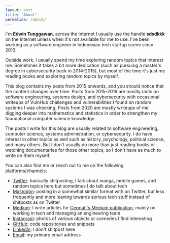 ```yaml
---
layout: post
title: "About"
permalink: /about/
---
```


I'm **Edwin Tunggawan**, across the Internet I usually use the handle **sdsdkkk** on the Internet unless when it's not available for me to use. I've been working as a software engineer in Indonesian tech startup scene since 2013.

Outside work, I usually spend my time exploring random topics that interest me. Sometimes it takes a bit more dedication (such as pursuing a master's degree in cybersecurity back in 2014-2015), but most of the time it's just me reading books and exploring random topics by myself.

This blog contains my posts from 2015 onwards, and you should notice that the content changes over time. Posts from 2015-2019 are mostly rants on software engineering, systems design, and cybersecurity with occasional writeups of VulnHub challenges and vulnerabilities I found on random systems I was checking. Posts from 2020 are mostly writeups of me digging deeper into mathematics and statistics in order to strengthen my foundational computer science knowledge.

The posts I write for this blog are usually related to software engineering, computer science, systems administration, or cybersecurity. I do have interest in other topics as well such as history, psychology, political science, and many others. But I don't usually do more than just reading books or watching documentaries for those other topics, so I don't have as much to write on them myself.

You can also find me or reach out to me on the following platforms/channels:

- [Twitter](https://twitter.com/sdsdkkk): basically shitposting, I talk about manga, mobile games, and random topics here but sometimes I do talk about tech
- [Mastodon](https://mastodon.social/@sdsdkkk): posting in a somewhat similar format with on Twitter, but less frequently and more leaning towards serious tech stuff instead of shitposts as on Twitter
- [Medium](https://medium.com/@sdsdkkk): I write articles for [Cermati's Medium publication](https://medium.com/cermati-tech), mainly on working in tech and managing an engineering team
- [Instagram](https://instagram.com/not.sdsdkkk): photos of various objects or sceneries I find interesting
- [GitHub](https://github.com/sdsdkkk): code repositories and snippets
- [LinkedIn](https://www.linkedin.com/in/edwin-tunggawan-a3554661/): I don't shitpost here
- [Email](mailto:vcc.edwint@gmail.com): my primary email address